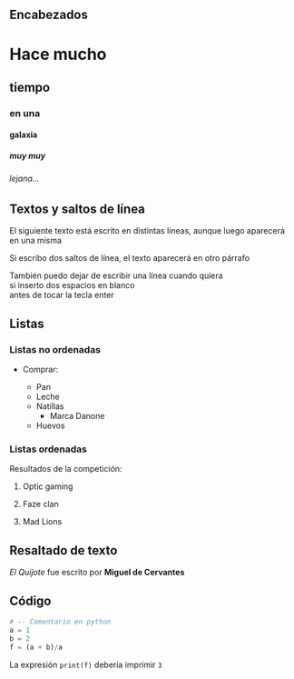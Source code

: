 ## Encabezados

# Hace mucho 
## tiempo
### en una
#### galaxia
##### muy muy
###### lejana...

## Textos y saltos de línea

El siguiente texto
está escrito en distintas
lineas, aunque luego aparecerá en una misma

Si escribo dos saltos de línea,
el texto aparecerá en otro párrafo

También puedo dejar de escribir una línea cuando quiera  
si inserto dos espacios en blanco  
antes de tocar la tecla enter

## Listas 

### Listas no ordenadas

* Comprar:

  * Pan
  * Leche
  * Natillas
     * Marca Danone
  * Huevos

### Listas ordenadas

Resultados de la competición:

1. Optic gaming

2. Faze clan

3. Mad Lions

## Resaltado de texto

*El Quijote* fue escrito por **Miguel de Cervantes**

## Código

 ```python
# -- Comentario en python
a = 1
b = 2
f = (a + b)/a
 ```

 La expresión `print(f)` debería imprimir `3`



